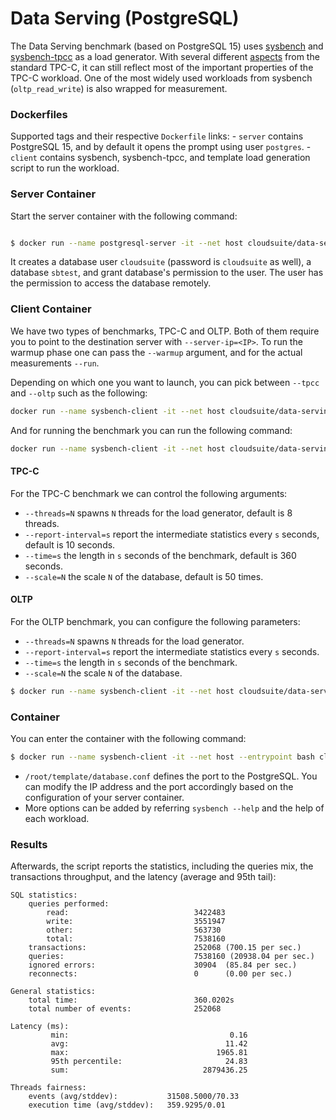 # Data Serving (PostgreSQL)

The Data Serving benchmark (based on PostgreSQL 15) uses [sysbench][sysbench] and [sysbench-tpcc][sysbench-tpcc] as a load generator. With several different [aspects][difference-tpcc] from the standard TPC-C, it can still reflect most of the important properties of the TPC-C workload. One of the most widely used workloads from sysbench (`oltp_read_write`) is also wrapped for measurement.

### Dockerfiles
Supported tags and their respective `Dockerfile` links:
    - `server` contains PostgreSQL 15, and by default it opens the prompt using user `postgres`.
    - `client` contains sysbench, sysbench-tpcc, and template load generation script to run the workload.

### Server Container

Start the server container with the following command:

```bash

$ docker run --name postgresql-server -it --net host cloudsuite/data-serving-rational:server

```

It creates a database user `cloudsuite` (password is `cloudsuite` as well), a database `sbtest`, and grant database's permission to the user. The user has the permission to access the database remotely. 


### Client Container

We have two types of benchmarks, TPC-C and OLTP. Both of them require you to point to the destination server with `--server-ip=<IP>`. To run the warmup phase one can pass the `--warmup` argument, and for the actual measurements `--run`.

Depending on which one you want to launch, you can pick between `--tpcc` and `--oltp` such as the following:

```bash
docker run --name sysbench-client -it --net host cloudsuite/data-serving-rational:client --warmup <--tpcc | --oltp> --server-ip=127.0.0.1
```

And for running the benchmark you can run the following command: 

```bash
docker run --name sysbench-client -it --net host cloudsuite/data-serving-rational:client --run <--tpcc | --oltp> --server-ip=127.0.0.1
```

#### TPC-C

For the TPC-C benchmark we can control the following arguments:
- `--threads=N` spawns `N` threads for the load generator, default is 8 threads.
- `--report-interval=s` report the intermediate statistics every `s` seconds, default is 10 seconds.
- `--time=s` the length in `s` seconds of the benchmark, default is 360 seconds.
- `--scale=N` the scale `N` of the database, default is 50 times.

#### OLTP

For the OLTP benchmark, you can configure the following parameters:
- `--threads=N` spawns `N` threads for the load generator.
- `--report-interval=s` report the intermediate statistics every `s` seconds.
- `--time=s` the length in `s` seconds of the benchmark.
- `--scale=N` the scale `N` of the database.

```bash
$ docker run --name sysbench-client -it --net host cloudsuite/data-serving-rational:client
```

### Container

You can enter the container with the following command:

```bash
$ docker run --name sysbench-client -it --net host --entrypoint bash cloudsuite/data-serving-rational:client
```

- `/root/template/database.conf` defines the port to the PostgreSQL. You can modify the IP address and the port accordingly based on the configuration of your server container.
- More options can be added by referring `sysbench --help` and the help of each workload.

### Results

Afterwards, the script reports the statistics, including the queries mix, the transactions throughput, and the latency (average and 95th tail):

```
SQL statistics:
    queries performed:
        read:                            3422483
        write:                           3551947
        other:                           563730
        total:                           7538160
    transactions:                        252068 (700.15 per sec.)
    queries:                             7538160 (20938.04 per sec.)
    ignored errors:                      30904  (85.84 per sec.)
    reconnects:                          0      (0.00 per sec.)

General statistics:
    total time:                          360.0202s
    total number of events:              252068

Latency (ms):
         min:                                    0.16
         avg:                                   11.42
         max:                                 1965.81
         95th percentile:                       24.83
         sum:                              2879436.25

Threads fairness:
    events (avg/stddev):           31508.5000/70.33
    execution time (avg/stddev):   359.9295/0.01
```


[sysbench]: https://github.com/akopytov/sysbench
[sysbench-tpcc]: https://github.com/Percona-Lab/sysbench-tpcc
[difference-tpcc]: https://www.percona.com/blog/tpcc-like-workload-sysbench-1-0/